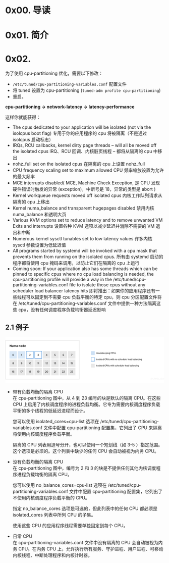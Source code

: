 # 0x00. 导读

# 0x01. 简介

# 0x02. 

为了使用 cpu-partitioning 优化，需要以下修改：
-  `/etc/tuned/cpu-partitioning-variables.conf` 配置文件
- 将 tuned 设置为 cpu-partitioning (`tuned-adm profile cpu-partitioning`) 
- 重启。

**cpu-partitioning -> network-latency -> latency-performance**

这样你就能获得：
- The cpus dedicated to your application will be isolated (not via the isolcpus boot flag) 专用于你的应用程序的 cpu 将被隔离（不是通过 isolcpus 启动标志）
- IRQs, RCU callbacks, kernel dirty page threads – will all be moved off the isolated cpus IRQ、RCU 回调、内核脏页线程 – 都将从隔离的 cpu 中移出
- nohz_full set on the isolated cpus 在隔离的 cpu 上设置 nohz_full
- CPU frequency scaling set to maximum allowed CPU 频率缩放设置为允许的最大频率
- MCE interrupts disabled( MCE, Machine Check Exception, 是 CPU 发现硬件错误时触发的异常 (exception)，中断号是 18，异常的类型是 abort )
- Kernel workqueue requests moved off isolated cpus 内核工作队列请求从隔离的 cpu 上移出
- Kernel numa_balance and transparent hugepages disabled 禁用内核 numa_balance 和透明大页
- Various KVM options set to reduce latency and to remove unwanted VM Exits and interrupts 设置各种 KVM 选项以减少延迟并消除不需要的 VM 退出和中断
- Numerous kernel sysctl tunables set to low latency values 许多内核 sysctl 参数设置为低延迟值
- All programs started by systemd will be invoked with a cpu mask that prevents them from running on the isolated cpus. 所有由 systemd 启动的程序都将使用 cpu 掩码来调用，以防止它们在隔离的 cpu 上运行
- Coming soon: If your application also has some threads which can be pinned to specific cpus where no cpu load balancing is needed, the cpu-partitioning profile will provide a way in the /etc/tuned/cpu-partitioning-variables.conf file to isolate those cpus without any scheduler load balancer latency hits
即将推出：如果你的应用程序还有一些线程可以固定到不需要 cpu 负载平衡的特定 cpu，则 cpu 分区配置文件将在 /etc/tuned/cpu-partitioning-variables.conf 文件中提供一种方法隔离这些 cpu，没有任何调度程序负载均衡器延迟影响

## 2.1 例子

![Alt text](../../pic/linux/system/cpu-partitioning1.png)
 
- 带有负载均衡的隔离 CPU  
    在 cpu-partitioning 图中，从 4 到 23 编号的块是默认的隔离 CPU。在这些 CPU 上启用了内核调度程序的进程负载均衡。它专为需要内核调度程序负载平衡的多个线程的低延迟进程而设计。

    您可以使用 isolated_cores=cpu-list 选项在 /etc/tuned/cpu-partitioning-variables.conf 文件中配置 cpu-partitioning 配置集，它列出了 CPU 来隔离将使用内核调度程序负载平衡。

    隔离的 CPU 列表用逗号分开，也可以使用一个短划线（如 3-5 ）指定范围。这个选项是必须的。这个列表中缺少的任何 CPU 会自动被视为内务 CPU。

- 没有负载均衡的隔离 CPU  
    在 cpu-partitioning 图中，编号为 2 和 3 的块是不提供任何其他内核调度程序进程负载均衡的隔离 CPU。

    您可以使用 no_balance_cores=cpu-list 选项在 /etc/tuned/cpu-partitioning-variables.conf 文件中配置 cpu-partitioning 配置集，它列出了不使用内核调度程序负载平衡的 CPU。

    指定 no_balance_cores 选项是可选的，但此列表中的任何 CPU 都必须是 isolated_cores 列表中所列 CPU 的子集。

    使用这些 CPU 的应用程序线程需要单独固定到每个 CPU。

- 日常 CPU  
    在 cpu-partitioning-variables.conf 文件中没有隔离的 CPU 会自动被视为内务 CPU。在内务 CPU 上，允许执行所有服务、守护进程、用户进程、可移动内核线程、中断处理程序和内核计时器。